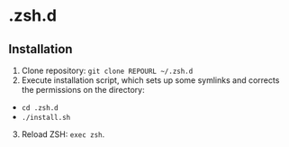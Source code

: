 # .zsh.d

## Installation

  1. Clone repository: `git clone REPOURL ~/.zsh.d`
  2. Execute installation script, which sets up some symlinks and corrects the
     permissions on the directory:
   * `cd .zsh.d`
   * `./install.sh`
  3. Reload ZSH: `exec zsh`.
